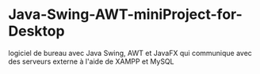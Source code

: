 # Java-Swing-AWT-miniProject-for-Desktop
logiciel de bureau avec Java Swing, AWT et JavaFX qui communique avec des serveurs externe à l'aide de XAMPP et MySQL
